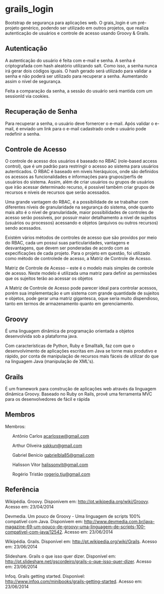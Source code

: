 grails_login
============

Bootstrap de segurança para aplicações web. O grais_login é um pré-projeto genérico, podendo ser utilizado em outros projetos, que realiza autenticação de usuários e controle de acesso usando Groovy & Grails.

<h2>Autenticação</h2>

A autenticação do usuário é feita com e-mail e senha. A senha é criptografada com hash aleatório utilizando salt. Como isso, a senha nunca irá gerar dois códigos iguais. O hash gerado será utilizado para validar a senha e não poderá ser utilizado para recuperar a senha. Aumentando assim o nível de segurança. 

Feita a comparação da senha, a sessão do usuário será mantida com um sessionId via cookies.

<h2>Recuperação de Senha</h2>

Para recuperar a senha, o usuário deve fornercer o e-mail. Após validar o e-mail, é enviado um link para o e-mail cadastrado onde o usuário pode redefinir a senha.

<h2>Controle de Acesso</h2>

O controle de acesso dos usuários é baseado no RBAC (role-based access control), que é um padrão para restringir o acesso ao sistema para usuários autenticados. O RBAC é baseado em níveis hieráquicos, onde são definidos os acessos as funcionalidades e informações para grupos/perfís de usuários do sistema. Assim, além de criar usuários ou grupos de usuários que irão acessar determinado recurso, é possível também criar grupos de recursos e níveis de recursos que serão acessados.

Uma grande vantagem do RBAC, é a possibilidade de se trabalhar com diferentes níveis de granularidade na segurança do sistema, onde quanto mais alto é o nível de granularidade, maior possibilidades de controles de acesso serão possíveis, por possuir maior detalhamento a nível de sujeitos (usuários ou processos) acessando e objetos (arquivos ou outros recursos) sendo acessados.

Existém vários métodos de controles de acesso que são providos por meio do RBAC, cada um possui suas particularidades, vantagens e desvantagens, que devem ser ponderadas de acordo com as expecificações de cada projeto. Para o projeto em questão, foi utilizado como método de controlede de acesso, a Matriz de Controle de Acesso.

Matriz de Controle de Acesso –  este é o modelo mais simples de controle de acesso. Neste modelo é utilizada uma matriz para definir as permissões que os sujeitos terão ao acessar os objetos

A Matriz de Controle de Acesso pode parecer ideal para controlar acessos, porém sua implementação e um sistema com grande quantidade de sujeitos e objetos, pode gerar uma matriz gigantesca, oque seria muito dispendioso, tanto em termos de armazenamento quanto em gerenciamento.

<h2>Groovy</h2>

É uma linguagem dinâmica de programação orientada a objetos desenvolvida sob a plataforma java.

Com características de Python, Ruby e Smalltalk, faz com que o desenvolvimento de aplicações escritas em Java se torne mais produtivo e rápido, por conta de manipulação de recursos mais fáceis de utilizar do que na linguagem Java (manipulação de XML's). 

<h2>Grails</h2>

É um framework para construção de aplicações web através da linguagem dinâmica Groovy.
Baseado no Ruby on Rails, provê uma ferramenta MVC para os desenvolvedores de fácil e rápida

<h2>Membros</h2>

Membros: <ol/>Antônio Carlos <acarlossw@gmail.com></ol>
         <ol/>Arthur Oliveira <sskkun@gmail.com></ol>
         <ol/>Gabriel Benício <gabrielbla85@gmail.com></ol>
         <ol/>Halisson Vitor <halissonvit@gmail.com></ol>
         <ol/>Rogério Tristão <rogerio.tju@gmail.com> </ol>

<h2>Referência</h2>

Wikipédia. Groovy. Disponívem em: http://pt.wikipedia.org/wiki/Groovy. Acesso em: 23/04/2014

Devmedia. Um pouco de Groovy - Uma linguagem de scripts 100% compatível com Java. Disponívem em: http://www.devmedia.com.br/java-magazine-69-um-pouco-de-groovy-uma-linguagem-de-scripts-100-compativel-com-java/12542. Acesso em: 23/06/2014

Wikipédia. Grails. Disponível em: http://pt.wikipedia.org/wiki/Grails. Acesso em: 23/06/2014

Slideshare. Grails o que isso quer dizer. Disponível em: http://pt.slideshare.net/gscordeiro/grails-o-que-isso-quer-dizer. Acesso em: 23/06/2014

Infoq. Grails getting started. Disponível: http://www.infoq.com/minibooks/grails-getting-started. Acesso em: 23/06/2014

